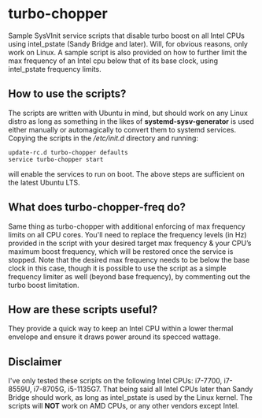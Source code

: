 ﻿# turbo-chopper
Sample SysVInit service scripts that disable turbo boost on all Intel CPUs using intel\_pstate (Sandy Bridge and later). Will, for obvious reasons, only work on Linux. A sample script is also provided on how to further limit the max frequency of an Intel cpu below that of its base clock, using intel\_pstate frequency limits.

## How to use the scripts?

The scripts are written with Ubuntu in mind, but should work on any Linux distro as long as something in the likes of **systemd-sysv-generator** is used either manually or automagically to convert them to systemd services. Copying the scripts in the */etc/init.d* directory and running:
```
update-rc.d turbo-chopper defaults
service turbo-chopper start
```

will enable the services to run on boot. The above steps are sufficient on the latest Ubuntu LTS.

## What does turbo-chopper-freq do?

Same thing as turbo-chopper with additional enforcing of max frequency limits on all CPU cores. You'll need to replace the frequency levels (in Hz) provided in the script with your desired target max frequency & your CPU’s maximum boost frequency, which will be restored once the service is stopped. Note that the desired max frequency needs to be below the base clock in this case, though it is possible to use the script as a simple frequency limiter as well (beyond base frequency), by commenting out the turbo boost limitation.

## How are these scripts useful?

They provide a quick way to keep an Intel CPU within a lower thermal envelope and ensure it draws power around its specced wattage.

## Disclaimer
I've only tested these scripts on the following Intel CPUs: i7-7700, i7-8559U, i7-8705G, i5-1135G7. That being said all Intel CPUs later than Sandy Bridge should work, as long as intel_pstate is used by the Linux kernel. The scripts will **NOT** work on AMD CPUs, or any other vendors except Intel.

